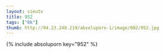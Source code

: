 ```yaml
--- 
layout: sieutv
title: 952
tags: ["0k"]
thumb: http://94.23.248.219/absoluporn-1/image/002/952.jpg
---
```

{% include absoluporn key="952" %} 
